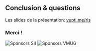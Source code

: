 ## Conclusion & questions
<!-- .slide: style="text-align:center;" data-state="nologo-slide" -->

Les slides de la présentation: 
[vupti.me/rls](https://vupti.me/rls)<!-- .element style="font-size:1.2em;" -->

### Merci !

![Sponsors SII](../revealjs/images/logo-sii.svg)<!-- .element style="width:20%;" -->
![Sponsors VMUG](../images/vmugfr.png)<!-- .element style="width:20%;" -->
<!-- .slide: style="text-align: center;" -->